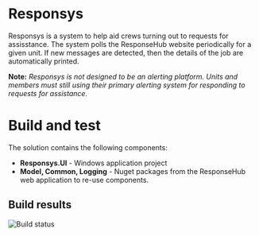 # Responsys

Responsys is a system to help aid crews turning out to requests for assisstance. The system polls the ResponseHub website periodically for a given unit. If new messages are detected, then the details of the job are automatically printed. 

**Note:** *Responsys is not designed to be an alerting platform. Units and members must still using their primary alerting system for responding to requests for assistance.*

# Build and test
The solution contains the following components:

* __Responsys.UI__ - Windows application project
* __Model, Common, Logging__ - Nuget packages from the ResponseHub web application to re-use components.

## Build results
![Build status](https://juzzbott.visualstudio.com/ResponseHub/_apis/build/status/Responsys%20Application)